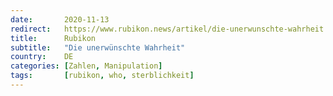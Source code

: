 ```yaml
---
date:       2020-11-13
redirect:   https://www.rubikon.news/artikel/die-unerwunschte-wahrheit
title:      Rubikon
subtitle:   "Die unerwünschte Wahrheit"
country:    DE
categories: [Zahlen, Manipulation]
tags:       [rubikon, who, sterblichkeit]
---
```

